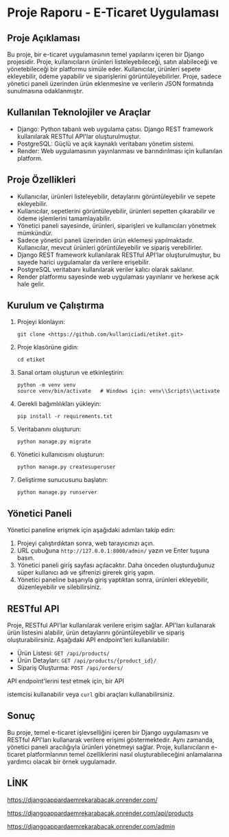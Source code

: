 # Proje Raporu - E-Ticaret Uygulaması

## Proje Açıklaması

Bu proje, bir e-ticaret uygulamasının temel yapılarını içeren bir Django projesidir. Proje, kullanıcıların ürünleri listeleyebileceği, satın alabileceği ve yönetebileceği bir platformu simüle eder. Kullanıcılar, ürünleri sepete ekleyebilir, ödeme yapabilir ve siparişlerini görüntüleyebilirler. Proje, sadece yönetici paneli üzerinden ürün eklenmesine ve verilerin JSON formatında sunulmasına odaklanmıştır.

## Kullanılan Teknolojiler ve Araçlar

- Django: Python tabanlı web uygulama çatısı. Django REST framework kullanılarak RESTful API'lar oluşturulmuştur.
- PostgreSQL: Güçlü ve açık kaynaklı veritabanı yönetim sistemi.
- Render: Web uygulamasının yayınlanması ve barındırılması için kullanılan platform.

## Proje Özellikleri

- Kullanıcılar, ürünleri listeleyebilir, detaylarını görüntüleyebilir ve sepete ekleyebilir.
- Kullanıcılar, sepetlerini görüntüleyebilir, ürünleri sepetten çıkarabilir ve ödeme işlemlerini tamamlayabilir.
- Yönetici paneli sayesinde, ürünleri, siparişleri ve kullanıcıları yönetmek mümkündür.
- Sadece yönetici paneli üzerinden ürün eklemesi yapılmaktadır. Kullanıcılar, mevcut ürünleri görüntüleyebilir ve sipariş verebilirler.
- Django REST framework kullanılarak RESTful API'lar oluşturulmuştur, bu sayede harici uygulamalar da verilere erişebilir.
- PostgreSQL veritabanı kullanılarak veriler kalıcı olarak saklanır.
- Render platformu sayesinde web uygulaması yayınlanır ve herkese açık hale gelir.

## Kurulum ve Çalıştırma

1. Projeyi klonlayın:
    
    ```
    git clone <https://github.com/kullaniciadi/etiket.git>
    
    ```
    
2. Proje klasörüne gidin:
    
    ```
    cd etiket
    
    ```
    
3. Sanal ortam oluşturun ve etkinleştirin:
    
    ```
    python -m venv venv
    source venv/bin/activate   # Windows için: venv\\Scripts\\activate
    
    ```
    
4. Gerekli bağımlılıkları yükleyin:
    
    ```
    pip install -r requirements.txt
    
    ```
    
5. Veritabanını oluşturun:
    
    ```
    python manage.py migrate
    
    ```
    
6. Yönetici kullanıcısını oluşturun:
    
    ```
    python manage.py createsuperuser
    
    ```
    
7. Geliştirme sunucusunu başlatın:
    
    ```
    python manage.py runserver
    
    ```
    

## Yönetici Paneli

Yönetici paneline erişmek için aşağıdaki adımları takip edin:

1. Projeyi çalıştırdıktan sonra, web tarayıcınızı açın.
2. URL çubuğuna `http://127.0.0.1:8000/admin/` yazın ve Enter tuşuna basın.
3. Yönetici paneli giriş sayfası açılacaktır. Daha önceden oluşturduğunuz süper kullanıcı adı ve şifrenizi girerek giriş yapın.
4. Yönetici paneline başarıyla giriş yaptıktan sonra, ürünleri ekleyebilir, düzenleyebilir ve silebilirsiniz.

## RESTful API

Proje, RESTful API'lar kullanılarak verilere erişim sağlar. API'ları kullanarak ürün listesini alabilir, ürün detaylarını görüntüleyebilir ve sipariş oluşturabilirsiniz. Aşağıdaki API endpoint'leri kullanılabilir:

- Ürün Listesi: `GET /api/products/`
- Ürün Detayları: `GET /api/products/{product_id}/`
- Sipariş Oluşturma: `POST /api/orders/`

API endpoint'lerini test etmek için, bir API

istemcisi kullanabilir veya `curl` gibi araçları kullanabilirsiniz.

## Sonuç

Bu proje, temel e-ticaret işlevselliğini içeren bir Django uygulamasını ve RESTful API'ları kullanarak verilere erişimi göstermektedir. Aynı zamanda, yönetici paneli aracılığıyla ürünleri yönetmeyi sağlar. Proje, kullanıcıların e-ticaret platformlarının temel özelliklerini nasıl oluşturabileceğini anlamalarına yardımcı olacak bir örnek uygulamadır.

## LİNK
https://djangoappardaemrekarabacak.onrender.com/

https://djangoappardaemrekarabacak.onrender.com/api/products

https://djangoappardaemrekarabacak.onrender.com/admin

